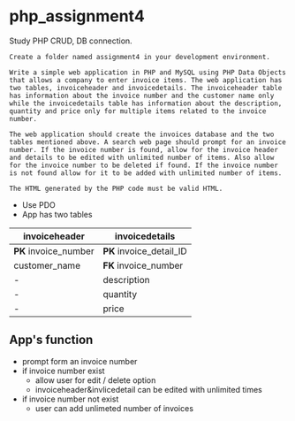 # php_assignment4
Study PHP CRUD, DB connection.

```
Create a folder named assignment4 in your development environment.

Write a simple web application in PHP and MySQL using PHP Data Objects that allows a company to enter invoice items. The web application has two tables, invoiceheader and invoicedetails. The invoiceheader table has information about the invoice number and the customer name only while the invoicedetails table has information about the description, quantity and price only for multiple items related to the invoice number.

The web application should create the invoices database and the two tables mentioned above. A search web page should prompt for an invoice number. If the invoice number is found, allow for the invoice header and details to be edited with unlimited number of items. Also allow for the invoice number to be deleted if found. If the invoice number is not found allow for it to be added with unlimited number of items.

The HTML generated by the PHP code must be valid HTML.
```

- Use PDO 
- App has two tables 

invoiceheader | invoicedetails
------------- | ---------------
**PK**  invoice_number| **PK** invoice_detail_ID
customer_name | **FK** invoice_number
  - | description 
  - | quantity
  - | price

## App's function
- prompt form an invoice number
- if invoice number exist
  - allow user for edit / delete option
  - invoiceheader&invlicedetail can be edited with unlimited times
- if invoice number not exist
  - user can add unlimeted number of invoices